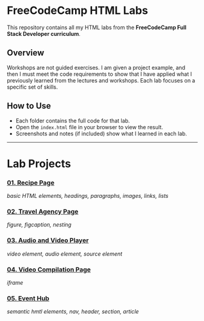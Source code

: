 # FreeCodeCamp HTML Labs

This repository contains all my HTML labs from the **FreeCodeCamp Full Stack Developer curriculum**.

## Overview

Workshops are not guided exercises. I am given a project example, and then I must meet the code requirements to show that I have applied what I previously learned from the lectures and workshops. Each lab focuses on a specific set of skills.

## How to Use

- Each folder contains the full code for that lab.
- Open the `index.html` file in your browser to view the result.
- Screenshots and notes (if included) show what I learned in each lab.

---

# Lab Projects

### [01. Recipe Page](https://mbalimade-it.github.io/fcc-html-labs/01_recipe_page)

_basic HTML elements, headings, paragraphs, images, links, lists_

### [02. Travel Agency Page](https://mbalimade-it.github.io/fcc-html-labs/02_travel_agency_page)

_figure, figcaption, nesting_

### [03. Audio and Video Player](https://mbalimade-it.github.io/fcc-html-labs/03_audio_and_video_player)

_video element, audio element, source element_

### [04. Video Compilation Page](https://mbalimade-it.github.io/fcc-html-labs/04_video_compilation_page)

_iframe_

### [05. Event Hub](https://mbalimade-it.github.io/fcc-html-labs/05_event_hub)

_semantic hmtl elements, nav, header, section, article_
